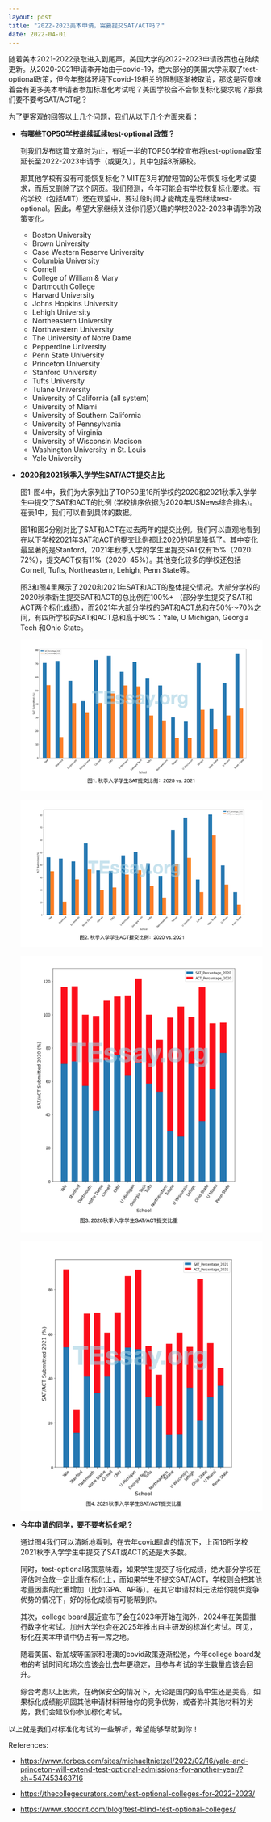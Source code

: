 ```yaml
---
layout: post
title: "2022-2023美本申请，需要提交SAT/ACT吗？"
date: 2022-04-01
---
```


随着美本2021-2022录取进入到尾声，美国大学的2022-2023申请政策也在陆续更新。从2020-2021申请季开始由于covid-19，绝大部分的美国大学采取了test-optional政策，但今年整体环境下covid-19相关的限制逐渐被取消，那这是否意味着会有更多美本申请者参加标准化考试呢？美国学校会不会恢复标化要求呢？那我们要不要考SAT/ACT呢？

为了更客观的回答以上几个问题，我们从以下几个方面来看：

+ **有哪些TOP50学校继续延续test-optional 政策？**

  到我们发布这篇文章时为止，有近一半的TOP50学校宣布将test-optional政策延长至2022-2023申请季（或更久），其中包括8所藤校。

  那其他学校有没有可能恢复标化？MIT在3月初曾短暂的公布恢复标化考试要求，而后又删除了这个网页。我们预测，今年可能会有学校恢复标化要求。有的学校（包括MIT）还在观望中，要过段时间才能确定是否继续test-optional。因此，希望大家继续关注你们感兴趣的学校2022-2023申请季的政策变化。

  + Boston University
  + Brown University
  + Case Western Reserve University
  + Columbia University
  + Cornell
  + College of William & Mary
  + Dartmouth College
  + Harvard University
  + Johns Hopkins University
  + Lehigh University
  + Northeastern University
  + Northwestern University
  + The University of Notre Dame
  + Pepperdine University
  + Penn State University
  + Princeton University
  + Stanford University
  + Tufts University
  + Tulane University
  + University of California (all system)
  + University of Miami
  + University of Southern California
  + University of Pennsylvania
  + University of Virginia
  + University of Wisconsin Madison
  + Washington University in St. Louis
  + Yale University

+ **2020和2021秋季入学学生SAT/ACT提交占比**

  图1-图4中，我们为大家列出了TOP50里16所学校的2020和2021秋季入学学生中提交了SAT和ACT的比例 (学校排序依据为2020年USNews综合排名)。在表1中，我们可以看到具体的数据。

  图1和图2分别对比了SAT和ACT在过去两年的提交比例。我们可以直观地看到在以下学校2021年SAT和ACT的提交比例都比2020的明显降低了。其中变化最显著的是Stanford，2021年秋季入学的学生里提交SAT仅有15%（2020: 72%），提交ACT仅有11%（2020: 45%）。其他变化较多的学校还包括Cornell, Tufts, Northeastern, Lehigh, Penn State等。

  图3和图4里展示了2020和2021年SAT和ACT的整体提交情况。大部分学校的2020秋季新生提交SAT和ACT的总比例在100%+ （部分学生提交了SAT和ACT两个标化成绩），而2021年大部分学校的SAT和ACT总和在50%～70%之间，有四所学校的SAT和ACT总和高于80%：Yale, U Michigan, Georgia Tech 和Ohio State。

  ![Figure 1. SAT Submission: 2020 vs. 2021](/assets/images/standard_tests/fig1.png)

  ![Figure 2. ACT Submission: 2020 vs. 2021](/assets/images/standard_tests/fig2.png)

  ![Figure 3. 2020 SAT & ACT Submission](/assets/images/standard_tests/fig3.png)

  ![Figure 4. 2021 SAT & ACT Submission](/assets/images/standard_tests/fig4.png)


+ **今年申请的同学，要不要考标化呢？**

  通过图4我们可以清晰地看到，在去年covid肆虐的情况下，上面16所学校2021秋季入学学生中提交了SAT或ACT的还是大多数。

  同时，test-optional政策意味着，如果学生提交了标化成绩，绝大部分学校在评估时会放一定比重在标化上，而如果学生不提交SAT/ACT，学校则会把其他考量因素的比重增加（比如GPA、AP等）。在其它申请材料无法给你提供竞争优势的情况下，好的标化成绩有可能帮到你。

  其次，college board最近宣布了会在2023年开始在海外，2024年在美国推行数字化考试。加州大学也会在2025年推出自主研发的标准化考试。可见，标化在美本申请中仍占有一席之地。

  随着美国、新加坡等国家和港澳的covid政策逐渐松弛，今年college board发布的考试时间和场次应该会比去年更稳定，且参与考试的学生数量应该会回升。

  综合考虑以上因素，在确保安全的情况下，无论是国内的高中生还是美高，如果标化成绩能巩固其他申请材料带给你的竞争优势，或者弥补其他材料的劣势，我们会建议你参加标化考试。

以上就是我们对标准化考试的一些解析，希望能够帮助到你！


References:
+ https://www.forbes.com/sites/michaeltnietzel/2022/02/16/yale-and-princeton-will-extend-test-optional-admissions-for-another-year/?sh=547453463716

+ https://thecollegecurators.com/test-optional-colleges-for-2022-2023/

+ https://www.stoodnt.com/blog/test-blind-test-optional-colleges/

